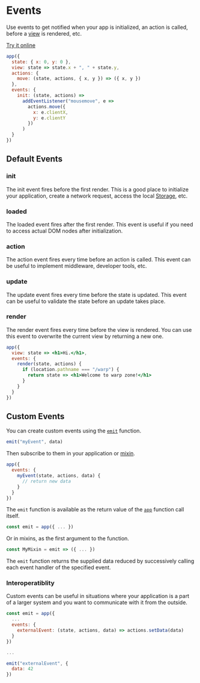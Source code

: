 # Events

Use events to get notified when your app is initialized, an action is called, before a [view](/docs/view.md) is rendered, etc.

[Try it online](https://codepen.io/hyperapp/pen/Bpyraw?editors=0010)

```jsx
app({
  state: { x: 0, y: 0 },
  view: state => state.x + ", " + state.y,
  actions: {
    move: (state, actions, { x, y }) => ({ x, y })
  },
  events: {
    init: (state, actions) =>
      addEventListener("mousemove", e =>
        actions.move({
          x: e.clientX,
          y: e.clientY
        })
      )
  }
})
```

## Default Events
### init

The init event fires before the first render. This is a good place to initialize your application, create a network request, access the local [Storage](https://developer.mozilla.org/en-US/docs/Web/API/Storage), etc.

### loaded

The loaded event fires after the first render. This event is useful if you need to access actual DOM nodes after initialization.

### action

The action event fires every time before an action is called. This event can be useful to implement middleware, developer tools, etc.

### update

The update event fires every time before the state is updated. This event can be useful to validate the state before an update takes place.

### render

The render event fires every time before the view is rendered. You can use this event to overwrite the current view by returning a new one.

```jsx
app({
  view: state => <h1>Hi.</h1>,
  events: {
    render(state, actions) {
      if (location.pathname === "/warp") {
        return state => <h1>Welcome to warp zone!</h1>
      }
    }
  }
})
```

## Custom Events

You can create custom events using the [`emit`](/docs/api.md#emit) function.

```jsx
emit("myEvent", data)
```

Then subscribe to them in your application or [mixin](/docs/mixins.md).

```jsx
app({
  events: {
    myEvent(state, actions, data) {
      // return new data
    }
  }
})
```

The `emit` function is available as the return value of the [`app`](/docs/api.md#app) function call itself.

```js
const emit = app({ ... })
```

Or in mixins, as the first argument to the function.

```js
const MyMixin = emit => ({ ... })
```

The `emit` function returns the supplied data reduced by successively calling each event handler of the specified event.

### Interoperatiblity

Custom events can be useful in situations where your application is a part of a larger system and you want to communicate with it from the outside.

```js
const emit = app({
  ...
  events: {
    externalEvent: (state, actions, data) => actions.setData(data)
  }
})

...

emit("externalEvent", {
  data: 42
})
```




